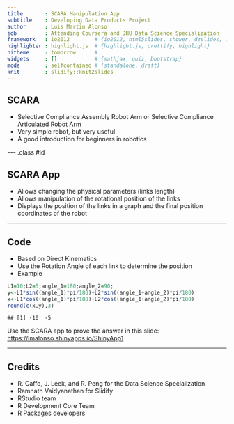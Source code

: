 ```yaml
---
title       : SCARA Manipulation App
subtitle    : Developing Data Products Project
author      : Luis Martin Alonso
job         : Attending Coursera and JHU Data Science Specialization
framework   : io2012        # {io2012, html5slides, shower, dzslides, ...}
highlighter : highlight.js  # {highlight.js, prettify, highlight}
hitheme     : tomorrow      # 
widgets     : []            # {mathjax, quiz, bootstrap}
mode        : selfcontained # {standalone, draft}
knit        : slidify::knit2slides
---
```


## SCARA

- Selective Compliance Assembly Robot Arm or Selective Compliance Articulated Robot Arm
- Very simple robot, but very useful
- A good introduction for beginners in robotics

--- .class #id 

## SCARA App

- Allows changing the physical parameters (links length)
- Allows manipulation of the rotational position of the links
- Displays the position of the links in a graph and the final position coordinates of the robot

---

## Code

- Based on Direct Kinematics
- Use the Rotation Angle of each link to determine the position
- Example


```r
L1=10;L2=5;angle_1=180;angle_2=90;
y<-L1*sin((angle_1)*pi/180)+L2*sin((angle_1+angle_2)*pi/180)
x<-L1*cos((angle_1)*pi/180)+L2*cos((angle_1+angle_2)*pi/180)
round(c(x,y),3)
```

```
## [1] -10  -5
```

Use the SCARA app to prove the answer in this slide: https://lmalonso.shinyapps.io/ShinyApp1

---

## Credits

- R. Caffo, J. Leek, and R. Peng for the Data Science Specialization
- Ramnath Vaidyanathan for Slidify
- RStudio team
- R Development Core Team
- R Packages developers
